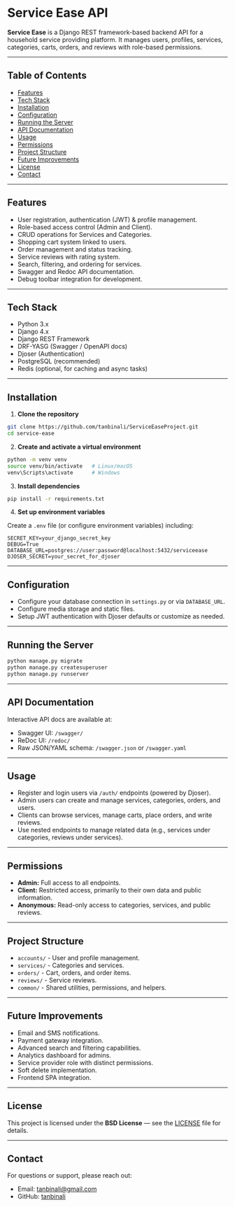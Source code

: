 
# Service Ease API

**Service Ease** is a Django REST framework-based backend API for a household service providing platform. It manages users, profiles, services, categories, carts, orders, and reviews with role-based permissions.

---

## Table of Contents

* [Features](#features)
* [Tech Stack](#tech-stack)
* [Installation](#installation)
* [Configuration](#configuration)
* [Running the Server](#running-the-server)
* [API Documentation](#api-documentation)
* [Usage](#usage)
* [Permissions](#permissions)
* [Project Structure](#project-structure)
* [Future Improvements](#future-improvements)
* [License](#license)
* [Contact](#contact)

---

## Features

* User registration, authentication (JWT) & profile management.
* Role-based access control (Admin and Client).
* CRUD operations for Services and Categories.
* Shopping cart system linked to users.
* Order management and status tracking.
* Service reviews with rating system.
* Search, filtering, and ordering for services.
* Swagger and Redoc API documentation.
* Debug toolbar integration for development.

---

## Tech Stack

* Python 3.x
* Django 4.x
* Django REST Framework
* DRF-YASG (Swagger / OpenAPI docs)
* Djoser (Authentication)
* PostgreSQL (recommended)
* Redis (optional, for caching and async tasks)

---

## Installation

1. **Clone the repository**

```bash
git clone https://github.com/tanbinali/ServiceEaseProject.git
cd service-ease
```

2. **Create and activate a virtual environment**

```bash
python -m venv venv
source venv/bin/activate   # Linux/macOS
venv\Scripts\activate      # Windows
```

3. **Install dependencies**

```bash
pip install -r requirements.txt
```

4. **Set up environment variables**

Create a `.env` file (or configure environment variables) including:

```env
SECRET_KEY=your_django_secret_key
DEBUG=True
DATABASE_URL=postgres://user:password@localhost:5432/serviceease
DJOSER_SECRET=your_secret_for_djoser
```

---

## Configuration

* Configure your database connection in `settings.py` or via `DATABASE_URL`.
* Configure media storage and static files.
* Setup JWT authentication with Djoser defaults or customize as needed.

---

## Running the Server

```bash
python manage.py migrate
python manage.py createsuperuser
python manage.py runserver
```

---

## API Documentation

Interactive API docs are available at:

* Swagger UI: `/swagger/`
* ReDoc UI: `/redoc/`
* Raw JSON/YAML schema: `/swagger.json` or `/swagger.yaml`

---

## Usage

* Register and login users via `/auth/` endpoints (powered by Djoser).
* Admin users can create and manage services, categories, orders, and users.
* Clients can browse services, manage carts, place orders, and write reviews.
* Use nested endpoints to manage related data (e.g., services under categories, reviews under services).

---

## Permissions

* **Admin:** Full access to all endpoints.
* **Client:** Restricted access, primarily to their own data and public information.
* **Anonymous:** Read-only access to categories, services, and public reviews.

---

## Project Structure

* `accounts/` - User and profile management.
* `services/` - Categories and services.
* `orders/` - Cart, orders, and order items.
* `reviews/` - Service reviews.
* `common/` - Shared utilities, permissions, and helpers.

---

## Future Improvements

* Email and SMS notifications.
* Payment gateway integration.
* Advanced search and filtering capabilities.
* Analytics dashboard for admins.
* Service provider role with distinct permissions.
* Soft delete implementation.
* Frontend SPA integration.

---

## License

This project is licensed under the **BSD License** — see the [LICENSE](LICENSE) file for details.

---

## Contact

For questions or support, please reach out:

* Email: [tanbinali@gmail.com](mailto:tanbinali@gmail.com)
* GitHub: [tanbinali](https://github.com/tanbinali)

